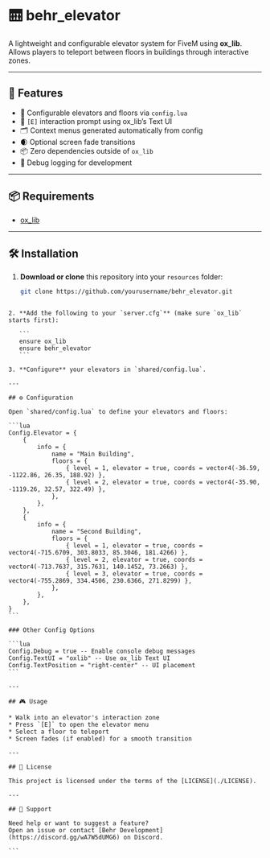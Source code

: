 # 🛗 behr_elevator

A lightweight and configurable elevator system for FiveM using **ox_lib**. Allows players to teleport between floors in buildings through interactive zones.

---

## 🌟 Features

- 🔹 Configurable elevators and floors via `config.lua`
- 🧭 `[E]` interaction prompt using ox_lib’s Text UI
- 🗂 Context menus generated automatically from config
- 🌒 Optional screen fade transitions
- 📦 Zero dependencies outside of `ox_lib`
- 🧪 Debug logging for development

---

## 📦 Requirements

- [ox_lib](https://github.com/overextended/ox_lib)

---

## 🛠️ Installation

1. **Download or clone** this repository into your `resources` folder:

   ```bash
   git clone https://github.com/yourusername/behr_elevator.git
````

2. **Add the following to your `server.cfg`** (make sure `ox_lib` starts first):

   ```
   ensure ox_lib
   ensure behr_elevator
   ```

3. **Configure** your elevators in `shared/config.lua`.

---

## ⚙️ Configuration

Open `shared/config.lua` to define your elevators and floors:

```lua
Config.Elevator = {
    {
        info = {
            name = "Main Building",
            floors = {
                { level = 1, elevator = true, coords = vector4(-36.59, -1122.86, 26.35, 188.92) },
                { level = 2, elevator = true, coords = vector4(-35.90, -1119.26, 32.57, 322.49) },
            },
        },
    },
    {
        info = {
            name = "Second Building",
            floors = {
                { level = 1, elevator = true, coords = vector4(-715.6709, 303.8033, 85.3046, 181.4266) },
                { level = 2, elevator = true, coords = vector4(-713.7637, 315.7631, 140.1452, 73.2663) },
                { level = 3, elevator = true, coords = vector4(-755.2869, 334.4506, 230.6366, 271.8299) },
            },
        },
    },
}
```

### Other Config Options

```lua
Config.Debug = true -- Enable console debug messages
Config.TextUI = "oxlib" -- Use ox_lib Text UI
Config.TextPosition = "right-center" -- UI placement
```

---

## 🎮 Usage

* Walk into an elevator's interaction zone
* Press `[E]` to open the elevator menu
* Select a floor to teleport
* Screen fades (if enabled) for a smooth transition

---

## 📄 License

This project is licensed under the terms of the [LICENSE](./LICENSE).

---

## 💬 Support

Need help or want to suggest a feature?
Open an issue or contact [Behr Development](https://discord.gg/wA7W5dUMG6) on Discord.

```